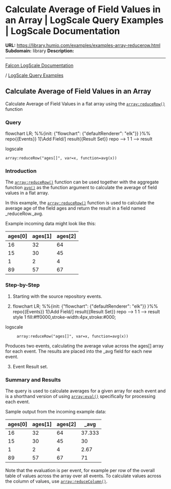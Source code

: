 # Calculate Average of Field Values in an Array | LogScale Query Examples | LogScale Documentation

**URL:** https://library.humio.com/examples/examples-array-reducerow.html
**Subdomain:** library
**Description:** 

---

[Falcon LogScale Documentation](https://library.humio.com)

/ [LogScale Query Examples](examples.html)

## Calculate Average of Field Values in an Array

Calculate Average of Field Values in a flat array using the [`array:reduceRow()`](https://library.humio.com/data-analysis/functions-array-reducerow.html) function 

### Query

flowchart LR; %%{init: {"flowchart": {"defaultRenderer": "elk"}} }%% repo{{Events}} 1[\Add Field/] result{{Result Set}} repo --> 1 1 --> result

logscale
    
    
    array:reduceRow("ages[]", var=x, function=avg(x))

### Introduction

The [`array:reduceRow()`](https://library.humio.com/data-analysis/functions-array-reducerow.html) function can be used together with the aggregate function [`avg()`](https://library.humio.com/data-analysis/functions-avg.html) as the function argument to calculate the average of field values in a flat array. 

In this example, the [`array:reduceRow()`](https://library.humio.com/data-analysis/functions-array-reducerow.html) function is used to calculate the average age of the field ages and return the result in a field named _reduceRow._avg. 

Example incoming data might look like this: 

ages[0]| ages[1]| ages[2]  
---|---|---  
16| 32| 64  
15| 30| 45  
1| 2| 4  
89| 57| 67  
  
### Step-by-Step

  1. Starting with the source repository events.

  2. flowchart LR; %%{init: {"flowchart": {"defaultRenderer": "elk"}} }%% repo{{Events}} 1[\Add Field/] result{{Result Set}} repo --> 1 1 --> result style 1 fill:#ff0000,stroke-width:4px,stroke:#000;

logscale
         
         array:reduceRow("ages[]", var=x, function=avg(x))

Produces two events, calculating the average value across the ages[] array for each event. The results are placed into the _avg field for each new event. 

  3. Event Result set.




### Summary and Results

The query is used to calculate averages for a given array for each event and is a shorthand version of using [`array:eval()`](https://library.humio.com/data-analysis/functions-array-eval.html) specifically for processing each event. 

Sample output from the incoming example data: 

ages[0]| ages[1]| ages[2]| _avg  
---|---|---|---  
16| 32| 64| 37.333  
15| 30| 45| 30  
1| 2| 4| 2.67  
89| 57| 67| 71  
  
Note that the evaluation is per event, for example per row of the overall table of values across the array over all events. To calculate values across the column of values, use [`array:reduceColumn()`](https://library.humio.com/data-analysis/functions-array-reducecolumn.html).
